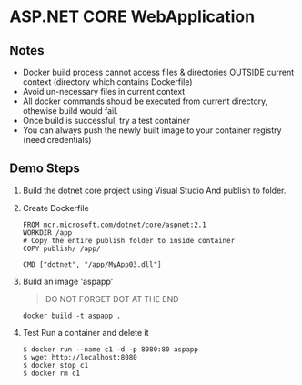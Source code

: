 # ASP.NET CORE WebApplication

## Notes

* Docker build process cannot access files & directories OUTSIDE current context (directory which contains Dockerfile)
* Avoid un-necessary files in current context
* All docker commands should be executed from current directory, othewise build would fail.
* Once build is successful, try a test container
* You can always push the newly built image to your container registry (need credentials)

## Demo Steps

1.  Build the dotnet core project using Visual Studio
    And publish to folder.
2.  Create Dockerfile 
    ```
    FROM mcr.microsoft.com/dotnet/core/aspnet:2.1
    WORKDIR /app
    # Copy the entire publish folder to inside container
    COPY publish/ /app/

    CMD ["dotnet", "/app/MyApp03.dll"]
    ```

3.  Build an image 'aspapp'
    
    > DO NOT FORGET DOT AT THE END

    `docker build -t aspapp . `

4.  Test Run a container and delete it

    ```
    $ docker run --name c1 -d -p 8080:80 aspapp
    $ wget http://localhost:8080
    $ docker stop c1
    $ docker rm c1
    ```